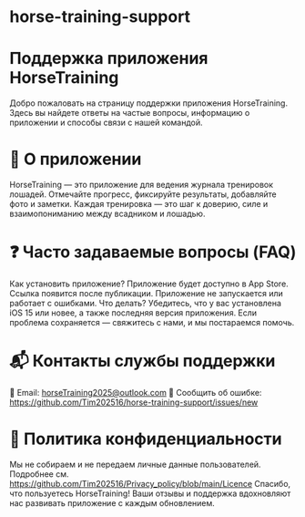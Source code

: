 # horse-training-support
# Поддержка приложения HorseTraining
Добро пожаловать на страницу поддержки приложения HorseTraining. Здесь вы найдете ответы на частые вопросы, информацию о приложении и способы связи с нашей командой.
# 🐎 О приложении
HorseTraining — это приложение для ведения журнала тренировок лошадей. Отмечайте прогресс, фиксируйте результаты, добавляйте фото и заметки. Каждая тренировка — это шаг к доверию, силе и взаимопониманию между всадником и лошадью.
# ❓ Часто задаваемые вопросы (FAQ)
Как установить приложение?
Приложение будет доступно в App Store. Ссылка появится после публикации.
Приложение не запускается или работает с ошибками. Что делать?
Убедитесь, что у вас установлена iOS 15 или новее, а также последняя версия приложения. Если проблема сохраняется — свяжитесь с нами, и мы постараемся помочь.
# 📬 Контакты службы поддержки
📧 Email: horseTraining2025@outlook.com
🐞 Сообщить об ошибке: https://github.com/Tim202516/horse-training-support/issues/new
# 🔐 Политика конфиденциальности
Мы не собираем и не передаем личные данные пользователей. Подробнее см.
https://github.com/Tim202516/Privacy_policy/blob/main/Licence
Спасибо, что пользуетесь HorseTraining!
Ваши отзывы и поддержка вдохновляют нас развивать приложение с каждым обновлением.
